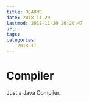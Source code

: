 ```yaml
---
title: README
date: 2018-11-20
lastmod: 2018-11-20 20:20:47
url:
tags:
categories:
    2018-11
---
```

# Compiler
Just a Java Compiler.
